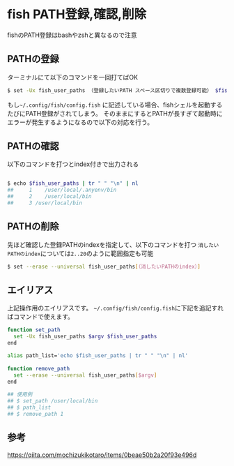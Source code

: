 # fish PATH登録,確認,削除
fishのPATH登録はbashやzshと異なるので注意

## PATHの登録
ターミナルにて以下のコマンドを一回打てばOK

```sh
$ set -Ux fish_user_paths （登録したいPATH スペース区切りで複数登録可能） $fish_user_paths
```

もし`~/.config/fish/config.fish`
に記述している場合、fishシェルを起動するたびにPATH登録がされてしまう。
そのままにするとPATHが長すぎて起動時にエラーが発生するようになるので以下の対応を行う。

## PATHの確認
以下のコマンドを打つとindex付きで出力される

```sh

$ echo $fish_user_paths | tr " " "\n" | nl
##     1	/user/local/.anyenv/bin
##     2	/user/local/bin
##     3 /user/local/bin
```

## PATHの削除
先ほど確認した登録PATHのindexを指定して、以下のコマンドを打つ
`消したいPATHのindex`については`2..20`のように範囲指定も可能

```sh
$ set --erase --universal fish_user_paths[（消したいPATHのindex）]
```

## エイリアス
上記操作用のエイリアスです。
`~/.config/fish/config.fish`に下記を追記すればコマンドで使えます。

```sh
function set_path
  set -Ux fish_user_paths $argv $fish_user_paths
end

alias path_list='echo $fish_user_paths | tr " " "\n" | nl'
 
function remove_path
  set --erase --universal fish_user_paths[$argv]
end
 
## 使用例
## $ set_path /user/local/bin
## $ path_list
## $ remove_path 1
```

## 参考
https://qiita.com/mochizukikotaro/items/0beae50b2a20f93e496d
